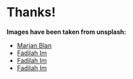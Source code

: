 # Thanks!

**Images have been taken from unsplash:**

- [Marjan Blan](https://unsplash.com/photos/5Ft4NWTmeJE)
- [Fadilah Im](https://unsplash.com/photos/AnYg7fO8-m8)
- [Fadilah Im](https://unsplash.com/photos/2HkXcDPnGh4)
- [Fadilah Im](https://unsplash.com/photos/sYEyCLSWSY4)

